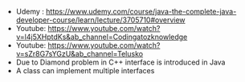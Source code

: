 * Udemy :  https://www.udemy.com/course/java-the-complete-java-developer-course/learn/lecture/3705710#overview
* Youtube: https://www.youtube.com/watch?v=l4j5XHptdKs&ab_channel=Codingatozknowledge
* Youtube: https://www.youtube.com/watch?v=sZr8G7sYGzU&ab_channel=Telusko
* Due to Diamond problem in C++ interface is introduced in Java
* A class can implement multiple interfaces
        
        
